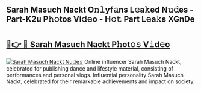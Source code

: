 ## Sarah Masuch Nackt O𝚗𝚕yf𝚊ns L𝚎a𝚔ed N𝚞𝚍es - Part-K2u P𝚑𝚘tos Vi𝚍𝚎o - H𝚘𝚝 Part L𝚎a𝚔s XGnDe

# <h2><a href="http://kfe4fqh.oniu.top/?m=Sarah+Masuch+Nackt">🔗👉 🔴 Sarah Masuch Nackt P𝚑ot𝚘𝚜 V𝚒d𝚎o</a></h2>

[![Sarah Masuch Nackt Nu𝚍e𝚜](https://i.imgur.com/0qMVB7G.gif)](http://kfe4fqh.oniu.top/?m=Sarah+Masuch+Nackt)
Online influencer Sarah Masuch Nackt, celebrated for publishing dance and lifestyle material, consisting of performances and personal vlogs. Influential personality Sarah Masuch Nackt, celebrated for their remarkable achievements and impact on society.  
